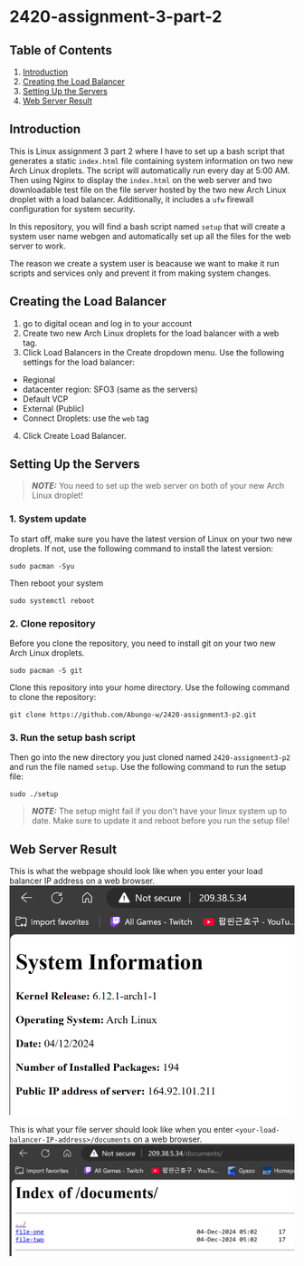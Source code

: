 # 2420-assignment-3-part-2
## Table of Contents
1. [Introduction](#introduction)
2. [Creating the Load Balancer](#creating-the-load-balancer)
3. [Setting Up the Servers](#setting-up-the-servers)
4. [Web Server Result](#web-server-result)

## Introduction
This is Linux assignment 3 part 2 where I have to set up a bash script that generates a static `index.html` file containing system information on two new Arch Linux droplets. The script will automatically run every day at 5:00 AM. Then using Nginx to display the `index.html` on the web server and two downloadable test file on the file server hosted by the two new Arch Linux droplet with a load balancer. Additionally, it includes a `ufw` firewall configuration for system security.

In this repository, you will find a bash script named `setup` that will create a system user name webgen and automatically set up all the files for the web server to work.

The reason we create a system user is beacause we want to make it run scripts and services only and prevent it from making system changes.

## Creating the Load Balancer
1. go to digital ocean and log in to your account
2. Create two new Arch Linux droplets for the load balancer with a web tag.
3. Click Load Balancers in the Create dropdown menu.
Use the following settings for the load balancer:
- Regional
- datacenter region: SFO3 (same as the servers)
- Default VCP
- External (Public)
- Connect Droplets: use the `web` tag
4. Click Create Load Balancer.

## Setting Up the Servers
> **_NOTE:_** You need to set up the web server on both of your new Arch Linux droplet!
### 1. System update
To start off, make sure you have the latest version of Linux on your two new droplets. If not, use the following command to install the latest version:
```
sudo pacman -Syu
```
Then reboot your system
```
sudo systemctl reboot
```
### 2. Clone repository
Before you clone the repository, you need to install git on your two new Arch Linux droplets.
```
sudo pacman -S git
```
Clone this repository into your home directory.
Use the following command to clone the repository:
```
git clone https://github.com/Abungo-w/2420-assignment3-p2.git
```
### 3. Run the setup bash script
Then go into the new directory you just cloned named `2420-assignment3-p2` and run the file named `setup`.
Use the following command to run the setup file:
```
sudo ./setup
```
> **_NOTE:_**  The setup might fail if you don't have your linux system up to date. Make sure to update it and reboot before you run the setup file!


## Web Server Result
This is what the webpage should look like when you enter your load balancer IP address on a web browser.
![The webpage for index.html](./assets/server1.png)

This is what your file server should look like when you enter `<your-load-balancer-IP-address>/documents` on a web browser.
![File server page](./assets/file-server.png)

